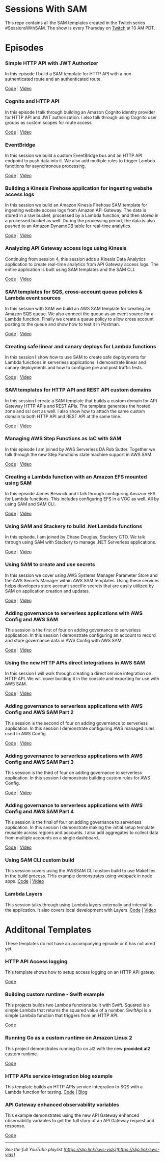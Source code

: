 <!-- Copyright 2020 Amazon.com, Inc. or its affiliates. All Rights Reserved.
SPDX-License-Identifier: MIT-0
//
Permission is hereby granted, free of charge, to any person obtaining a copy of this
software and associated documentation files (the "Software"), to deal in the Software
without restriction, including without limitation the rights to use, copy, modify,
merge, publish, distribute, sublicense, and/or sell copies of the Software, and to
permit persons to whom the Software is furnished to do so.
//
THE SOFTWARE IS PROVIDED "AS IS", WITHOUT WARRANTY OF ANY KIND, EXPRESS OR IMPLIED,
INCLUDING BUT NOT LIMITED TO THE WARRANTIES OF MERCHANTABILITY, FITNESS FOR A
PARTICULAR PURPOSE AND NONINFRINGEMENT. IN NO EVENT SHALL THE AUTHORS OR COPYRIGHT
HOLDERS BE LIABLE FOR ANY CLAIM, DAMAGES OR OTHER LIABILITY, WHETHER IN AN ACTION
OF CONTRACT, TORT OR OTHERWISE, ARISING FROM, OUT OF OR IN CONNECTION WITH THE
SOFTWARE OR THE USE OR OTHER DEALINGS IN THE SOFTWARE. -->

# Sessions With SAM

This repo contains all the SAM templates created in the Twitch series #SessionsWithSAM. The show is every Thursday on [Twitch](https://twitch.tv/aws) at 10 AM PDT.

# Episodes


### Simple HTTP API with JWT Authorizer
In this episode I build a SAM template for HTTP API with a non-authenticated route and an authenticated route.

[Code](./http-api/README.md) | [Video](https://youtu.be/klOScYEojzY)

### Cognito and HTTP API
In this episode I talk through building an Amazon Cognito identity provider for HTTP API and JWT authorization. I also talk through using Cognito user groups as custom scopes for route access.

[Code](./cognito/README.md) | [Video](https://youtu.be/nBtWCjKd72M)

### EventBridge

In this session we build a custom EventBridge bus and an HTTP API endpoint to push data into it. We also add multiple rules to trigger Lambda functions for asynchronous processing.

[Code](./eventbridge/README.md) | [Video](https://youtu.be/73R02KufLac)

### Building a Kinesis Firehose application for ingesting website access logs

In this session we build an Amazon Kinesis Firehose SAM template for ingesting website access logs from Amazon API Gateway. The data is stored in a raw bucket, processed by a Lambda function, and then stored in a processed bucket as well. During the processing period, the data is also pushed to an Amazon DynamoDB table for real-time analytics.

[Code](./kinesis-firehose/README.md) | [Video](https://youtu.be/jdTBtaxs0hA)

### Analyzing API Gateway access logs using Kinesis

Continuing from session 4, this session adds a Kinesis Data Analytics application to create real-time analytics from API Gateway access logs. The entire application is built using SAM templates and the SAM CLI.

[Code](./kinesis-firehose/README.md) | [Video](https://youtu.be/ce0v-q9EVTQ)

### SAM templates for SQS, cross-account queue policies & Lambda event sources

In this session with SAM we build an AWS SAM template for creating an Amazon SQS queue. We also connect the queue as an event source for a Lambda function. Finally we create a queue policy to allow cross account posting to the queue and show how to test it in Postman.

[Code](./SQS/README.md) | [Video](https://youtu.be/q2rbHMyJBDY)

### Creating safe linear and canary deploys for Lambda functions

In this session I show how to use SAM to create safe deployments for Lambda functions in serverless applications. I demonstrate linear and canary deployments and how to configure pre and post traffic tests.

[Code](./safe-deploy/README.md) | [Video](https://youtu.be/RE4r_6edaXc)

### SAM templates for HTTP API and REST API custom domains

In this session I create a SAM template that builds a custom domain for API Gateway HTTP APIs and REST APIs. The template generates the hosted zone and ssl cert as well. I also show how to attach the same custom domain to both HTTP API and REST API at the same time.

[Code](./custom-domains/README.md) | [Video](https://youtu.be/4uXEGNKU5NI)

### Managing AWS Step Functions as IaC with SAM

In this episode I am joined by AWS Serverless DA Rob Sutter. Together we talk through the new Step Functions state machine support in AWS SAM.

[Code](./step-functions/README.md) | [Video](https://youtu.be/BguUgdZwymQ)

### Creating a Lambda function with an Amazon EFS mounted using SAM

In this episode James Beswick and I talk through configuring Amazon EFS for Lambda functions. This includes configuring EFS in a VOC as well. All by using SAM and SAM CLI.

[Code](https://github.com/aws-samples/aws-lambda-efs-samples) | [Video](https://youtu.be/up1op216trk)

### Using SAM and Stackery to build .Net Lambda functions

In this episode, I am joined by Chase Douglas, Stackery CTO. We talk through using SAM with Stackery to manage .NET Serverless applications.

[Code](./dotnet-api/README.md) | [Video](https://youtu.be/PGA8hbydHUA)

### Using SAM to create and use secrets

In this session we cover using AWS Systems Manager Parameter Store and the AWS Secrets Manager within AWS SAM templates. Using these services helps developers store account specific secrets that are easily utilized by SAM on application creation and updates.

[Code](./secrets/README.md) | [Video](https://youtu.be/aBPWq8SD8WA)

### Adding governance to serverless applications with AWS Config and AWS SAM

This session is the first of four on adding governance to serverless application. In this session I demonstrate configuring an account to record and store governance data in AWS Config with AWS SAM.

[Code](./governance/README.md) | [Video]()

### Using the new HTTP APIs direct integrations in AWS SAM
In this session I will walk through creating a direct service integration on HTTP API. We will cover building it in the console and exporting for use with AWS SAM.

[Code](./http-api-direct-integration/README.md) | [Video](https://youtu.be/qa3lkaz7pnI)

### Adding governance to serverless applications with AWS Config and AWS SAM Part 2

This session is the second of four on adding governance to serverless application. In this session I demonstrate configuring AWS managed rules used in AWS Config.

[Code](./governance/README.md) | [Video](https://youtu.be/BCZvShTgLGY)

### Adding governance to serverless applications with AWS Config and AWS SAM Part 3

This session is the third of four on adding governance to serverless application. In this session I demonstrate building custom rules for AWS Config.

[Code](./governance/README.md) | [Video](https://youtu.be/6Xs6g8FO5qY)

### Adding governance to serverless applications with AWS Config and AWS SAM Part 4

This session is the final of four on adding governance to serverless application. In this session I demonstrate making the initial setup template reusable across regions and accounts. I also add aggregates to collect data from multiple accounts on a single dashboard..

[Code](./governance/README.md) | [Video](https://youtu.be/5wj8GG8JGCQ)

### Using SAM CLI custom build

This session covers using the AWSSAM CLI custom build to use Makefiles in the build process. THis example demonstrates using webpack in node apps.
[Code](./node-webpack-custom-build/README.md) | [Video](https://youtu.be/wpccutnSbAk)

### Lambda Layers
This session talks through using Lambda layers externally and internal to the application. It also covers local development with Layers.
[Code](./lambda-layers/README.md) | [Video](https://youtu.be/BOq4gOu4-ak)


# Additonal Templates

These templates do not have an accompanying episode or it has not aired yet.

### HTTP API Access logging
This template shows how to setup access logging on an HTTP API gateay.

[Code](./http-api-logging/README.md)

### Building custom runtime - Swift example

This projects builds two Lambda functions built with Swift. Squared is a simple Lambda that returns the squared value of a number. SwiftApi is a simple Lambda function that triggers from an HTTP API.

[Code](./swift-custom-runtime/README.md)

### Running Go as a custom runtime on Amazon Linux 2

This project demonstrates running Go on al2 with the new **provided.al2** custom runtime.

[Code](./go-al2/README.md)

### HTTP APIs service integration blog example
This template builds an HTTP APIs service integration to SQS with a Lambda function for testing.
[Code](./http-api-integrations-blog-example/README.md) | [Blog](https://aws.amazon.com/blogs/compute/building-storage-first-applications-with-http-apis-service-integrations/)

### API Gateway enhanced observability variables
This example demonstrates using the new API Gateway enhanced observability variables to get the full story of an API Gateway request and response.

[Code](./api-enhanced-observability-variables/README.md)
- - - - - - - - - - - - - - - - - - - - - - - -

*See the full YouTube playlist [https://slip.link/sws-vids](https://slip.link/sws-vids)*
